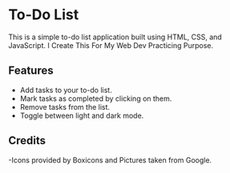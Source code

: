 # To-Do List

This is a simple to-do list application built using HTML, CSS, and JavaScript. I Create This For My Web Dev Practicing Purpose.

## Features

- Add tasks to your to-do list.
- Mark tasks as completed by clicking on them.
- Remove tasks from the list.
- Toggle between light and dark mode.

## Credits

-Icons provided by Boxicons and Pictures taken from Google.
